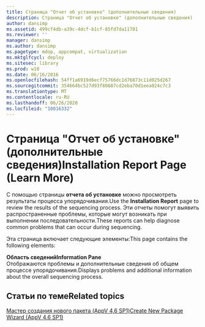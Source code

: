 ```yaml
---
title: Страница "Отчет об установке" (дополнительные сведения)
description: Страница "Отчет об установке" (дополнительные сведения)
author: dansimp
ms.assetid: 499cf4db-a39c-4dcf-b1cf-85fd7da11701
ms.reviewer: ''
manager: dansimp
ms.author: dansimp
ms.pagetype: mdop, appcompat, virtualization
ms.mktglfcycl: deploy
ms.sitesec: library
ms.prod: w10
ms.date: 06/16/2016
ms.openlocfilehash: 54ff1a6919d6ecf75766dc1d76873c11d025d267
ms.sourcegitcommit: 354664bc527d93f80687cd2eba70d1eea024c7c3
ms.translationtype: MT
ms.contentlocale: ru-RU
ms.lasthandoff: 06/26/2020
ms.locfileid: "10816332"
---
```

# <span data-ttu-id="fb9a6-103">Страница "Отчет об установке" (дополнительные сведения)</span><span class="sxs-lookup"><span data-stu-id="fb9a6-103">Installation Report Page (Learn More)</span></span>


<span data-ttu-id="fb9a6-104">С помощью страницы **отчета об установке** можно просмотреть результаты процесса упорядочивания.</span><span class="sxs-lookup"><span data-stu-id="fb9a6-104">Use the **Installation Report** page to review the results of the sequencing process.</span></span> <span data-ttu-id="fb9a6-105">Эти отчеты помогут выявить распространенные проблемы, которые могут возникать при выполнении последовательности.</span><span class="sxs-lookup"><span data-stu-id="fb9a6-105">These reports can help diagnose common problems that can occur during sequencing.</span></span>

<span data-ttu-id="fb9a6-106">Эта страница включает следующие элементы:</span><span class="sxs-lookup"><span data-stu-id="fb9a6-106">This page contains the following elements:</span></span>

<a href="" id="information-pane"></a>**<span data-ttu-id="fb9a6-107">Область сведений</span><span class="sxs-lookup"><span data-stu-id="fb9a6-107">Information Pane</span></span>**  
<span data-ttu-id="fb9a6-108">Отображаются проблемы и дополнительные сведения об общем процессе упорядочивания.</span><span class="sxs-lookup"><span data-stu-id="fb9a6-108">Displays problems and additional information about the overall sequencing process.</span></span>

## <span data-ttu-id="fb9a6-109">Статьи по теме</span><span class="sxs-lookup"><span data-stu-id="fb9a6-109">Related topics</span></span>


[<span data-ttu-id="fb9a6-110">Мастер создания нового пакета (AppV 4,6 SP1)</span><span class="sxs-lookup"><span data-stu-id="fb9a6-110">Create New Package Wizard (AppV 4.6 SP1)</span></span>](create-new-package-wizard---appv-46-sp1-.md)

 

 





